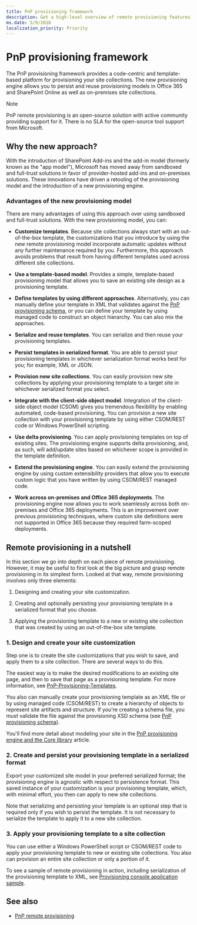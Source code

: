 ```yaml
---
title: PnP provisioning framework
description: Get a high-level overview of remote provisioning features available for your Office 365 and SharePoint Online site collections as well as an understanding about why creating sandboxed and full-trust solutions is no longer recommended.
ms.date: 5/9/2018
localization_priority: Priority
---
```


# PnP provisioning framework

The PnP provisioning framework provides a code-centric and template-based platform for provisioning your site collections. The new provisioning engine allows you to persist and reuse provisioning models in Office 365 and SharePoint Online as well as on-premises site collections.

> [!NOTE] 
> PnP remote provisioning is an open-source solution with active community providing support for it. There is no SLA for the open-source tool support from Microsoft.

## Why the new approach?

With the introduction of SharePoint Add-ins and the add-in model (formerly known as the "app model"), Microsoft has moved away from sandboxed and full-trust solutions in favor of provider-hosted add-ins and on-premises solutions. These innovations have driven a retooling of the provisioning model and the introduction of a new provisioning engine.

### Advantages of the new provisioning model

There are many advantages of using this approach over using sandboxed and full-trust solutions. With the new provisioning model, you can:

- **Customize templates**. Because site collections always start with an out-of-the-box template, the customizations that you introduce by using the new remote provisioning model incorporate automatic updates without any further maintenance required by you. Furthermore, this approach avoids problems that result from having different templates used across different site collections.
    
- **Use a template-based model**. Provides a simple, template-based provisioning model that allows you to save an existing site design as a provisioning template. 
    
- **Define templates by using different approaches**. Alternatively, you can manually define your template in XML that validates against the [PnP provisioning schema](pnp-provisioning-schema.md), or you can define your template by using managed code to construct an object hierarchy. You can also mix the approaches.
    
- **Serialize and reuse templates**. You can serialize and then reuse your provisioning templates.
    
- **Persist templates in serialized format**. You are able to persist your provisioning templates in whichever serialization format works best for you; for example, XML or JSON.
    
- **Provision new site collections**. You can easily provision new site collections by applying your provisioning template to a target site in whichever serialized format you select.
    
- **Integrate with the client-side object model**. Integration of the client-side object model (CSOM) gives you tremendous flexibility by enabling automated, code-based provisioning. You can provision a new site collection with your provisioning template by using either CSOM/REST code or Windows PowerShell scripting.
    
- **Use delta provisioning**. You can apply provisioning templates on top of existing sites. The provisioning engine supports delta provisioning, and, as such, will add/update sites based on whichever scope is provided in the template definition.
    
- **Extend the provisioning engine**. You can easily extend the provisioning engine by using custom extensibility providers that allow you to execute custom logic that you have written by using CSOM/REST managed code.
    
- **Work across on-premises and Office 365 deployments**. The provisioning engine now allows you to work seamlessly across both on-premises and Office 365 deployments. This is an improvement over previous provisioning techniques, where custom site definitions were not supported in Office 365 because they required farm-scoped deployments.

## Remote provisioning in a nutshell

In this section we go into depth on each piece of remote provisioning. However, it may be useful to first look at the big picture and grasp remote provisioning in its simplest form. Looked at that way, remote provisioning involves only three elements:

1. Designing and creating your site customization.
    
2. Creating and optionally persisting your provisioning template in a serialized format that you choose.
    
3. Applying the provisioning template to a new or existing site collection that was created by using an out-of-the-box site template.

### 1. Design and create your site customization

Step one is to create the site customizations that you wish to save, and apply them to a site collection. There are several ways to do this. 

The easiest way is to make the desired modifications to an existing site page, and then to save that page as a provisioning template. For more information, see [PnP-Provisioning-Templates](https://github.com/SharePoint/PnP-Provisioning-Templates).

You also can manually create your provisioning template as an XML file or by using managed code (CSOM/REST) to create a hierarchy of objects to represent site artifacts and structure. If you're creating a schema file, you must validate the file against the provisioning XSD schema (see [PnP provisioning schema](pnp-provisioning-schema.md)).

You'll find more detail about modeling your site in the [PnP provisioning engine and the Core library](pnp-provisioning-engine-and-the-core-library.md) article.

### 2. Create and persist your provisioning template in a serialized format

Export your customized site model in your preferred serialized format; the provisioning engine is agnostic with respect to persistence format. This saved instance of your customization is your provisioning template, which, with minimal effort, you then can apply to new site collections. 

Note that serializing and persisting your template is an optional step that is required only if you wish to persist the template. It is not necessary to serialize the template to apply it to a new site collection.

### 3. Apply your provisioning template to a site collection

You can use either a Windows PowerShell script or CSOM/REST code to apply your provisioning template to new or existing site collections. You also can provision an entire site collection or only a portion of it. 

To see a sample of remote provisioning in action, including serialization of the provisioning template to XML, see [Provisioning console application sample](provisioning-console-application-sample.md).

## See also

- [PnP remote provisioning](pnp-remote-provisioning.md)
